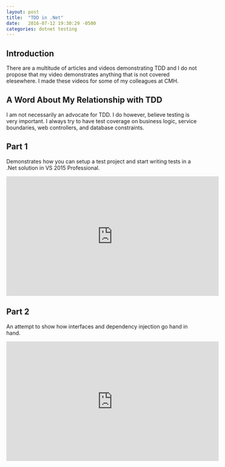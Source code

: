 ```yaml
---
layout: post
title:  "TDD in .Net"
date:   2016-07-12 19:30:29 -0500
categories: dotnet testing
---
```


## Introduction

There are a multitude of articles and videos demonstrating TDD and I do not propose that my video demonstrates anything that is not covered elesewhere.
I made these videos for some of my colleagues at CMH.

## A Word About My Relationship with TDD

I am not necessarily an advocate for TDD. I do however, believe testing is very important. 
I always try to have test coverage on business logic, service boundaries, web controllers, and database constraints.

## Part 1 

Demonstrates how you can setup a test project and start writing tests in a .Net solution in VS 2015 Professional.

<iframe width="560" height="315" src="https://www.youtube.com/embed/sSeB1M11oKA" frameborder="0" allowfullscreen></iframe>

## Part 2

An attempt to show how interfaces and dependency injection go hand in hand.

<iframe width="560" height="315" src="https://www.youtube.com/embed/_a0CHfKuR84" frameborder="0" allowfullscreen></iframe>
